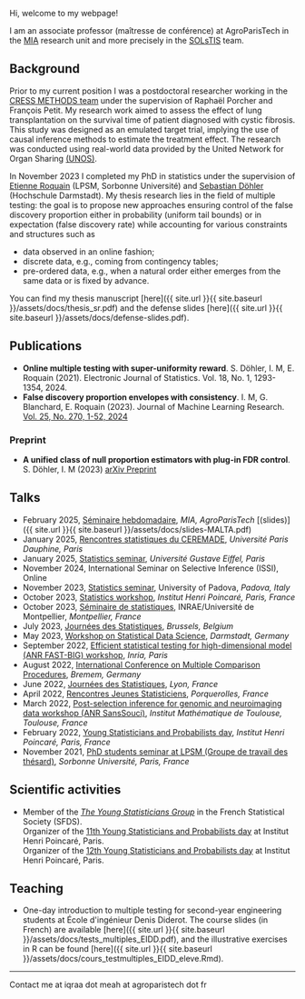 Hi, welcome to my webpage!

I am an associate professor (maîtresse de conférence) at AgroParisTech in the [MIA](https://mia-ps.inrae.fr/) research unit and more precisely in the [SOLsTIS](https://mia-ps.inrae.fr/solstis) team.

## Background
Prior to my current position I was a postdoctoral researcher working in the [CRESS METHODS team](https://cress-umr1153.fr/fr/teams/methods/) under the supervision of Raphaël Porcher and François Petit. My research work aimed to assess the effect of lung transplantation on the survival time of patient diagnosed with cystic fibrosis. This study was designed as an emulated target trial, implying the use of causal inference methods to estimate the treatment effect. The research was conducted using real-world data provided by the United Network for Organ Sharing [(UNOS)](https://unos.org/policy/lung/).

In November 2023 I completed my PhD in statistics under the supervision of [Etienne Roquain](https://etienneroquain-81.webself.net/) (LPSM, Sorbonne Université) and [Sebastian Döhler](https://fbmn.h-da.de/doehler-sebastian) (Hochschule Darmstadt). My thesis research lies in the field of multiple testing: the goal is to propose new approaches ensuring control of the false discovery proportion either in probability (uniform tail bounds) or in expectation (false discovery rate) while accounting for various constraints and structures such as
* data observed in an online fashion;
* discrete data, e.g., coming from contingency tables;
* pre-ordered data, e.g., when a natural order either emerges from the same data or is fixed by advance.

You can find my thesis manuscript [here]({{ site.url }}{{ site.baseurl }}/assets/docs/thesis_sr.pdf) and the defense slides [here]({{ site.url }}{{ site.baseurl }}/assets/docs/defense-slides.pdf).

## Publications
* __Online multiple testing with super-uniformity reward__. S. Döhler, I. M, E. Roquain  (2021). Electronic Journal of Statistics. Vol. 18, No. 1, 1293-1354, 2024.
* __False discovery proportion envelopes with consistency__. I. M, G. Blanchard, E. Roquain (2023). Journal of Machine Learning Research. [Vol. 25, No. 270, 1-52, 2024](https://www.jmlr.org/papers/v25/23-1025.html)
  
### Preprint
* __A unified class of null proportion estimators with plug-in FDR control__. S. Döhler, I. M (2023) [arXiv Preprint](https://arxiv.org/abs/2307.13557)

## Talks
* February 2025, [Séminaire hebdomadaire](https://mia-ps.inrae.fr/node/730), *MIA, AgroParisTech* [(slides)]({{ site.url }}{{ site.baseurl }}/assets/docs/slides-MALTA.pdf)
* January 2025, [Rencontres statistiques du CEREMADE](https://www.ceremade.dauphine.fr/dokuwiki/rsc:start), *Université Paris Dauphine, Paris*
* January 2025, [Statistics seminar](https://lama-umr8050.fr/evenements/seminaire_de_probabilites_et_statistiques/evaluating_the_effect_of_lung_transplantation), *Université Gustave Eiffel, Paris* 
* November 2024, International Seminar on Selective Inference (ISSI), Online 
* November 2023, [Statistics seminar](https://stat.unipd.it/ricerca/academic-year-20232024), University of Padova, *Padova, Italy*
* October 2023, [Statistics workshop](https://project.inria.fr/fastbig/stats-workshop-october-19th-2023/), *Institut Henri Poincaré, Paris, France*
* October 2023, [Séminaire de statistiques](https://imag.umontpellier.fr/?page_id=526&idseance=5320), INRAE/Université de Montpellier, *Montpellier, France*
* July 2023, [Journées des Statistiques](https://jds2023.sciencesconf.org/), *Brussels, Belgium*
* May 2023, [Workshop on Statistical Data Science](https://fbmn.h-da.de/dis/en/wsds), *Darmstadt, Germany*
* September 2022, [Efficient statistical testing for high-dimensional model (ANR FAST-BIG) workshop](https://project.inria.fr/fastbig/workshop-fast-big-30-septembre-2022/), *Inria, Paris*
* August 2022, [International Conference on Multiple Comparison Procedures](https://www.mcp-conference.org/), *Bremem, Germany*
* June 2022, [Journées des Statistiques](https://jds22.sciencesconf.org/), *Lyon, France*
* April 2022, [Rencontres Jeunes Statisticiens](https://rjs2022.sciencesconf.org/), *Porquerolles, France*
* March 2022, [Post-selection inference for genomic and neuroimaging data workshop (ANR SansSouci)](https://www.math.univ-toulouse.fr/~pneuvial/sanssouci.html), *Institut Mathématique de Toulouse, Toulouse, France*
* February 2022, [Young Statisticians and Probabilists day](https://www.sfds.asso.fr/fr/jeunes_statisticiens/manifestations/journees_ysp/563-archive_ysp/), *Institut Henri Poincaré, Paris, France*
* November 2021, [PhD students seminar at LPSM (Groupe de travail des thésard)](https://www.lpsm.paris/seminaires/gtt/index), *Sorbonne Université, Paris, France*

## Scientific activities
* Member of the *[The Young Statisticians Group](https://www.sfds.asso.fr/fr/jeunes_statisticiens/468-les_jeunes_statisticiens/)* in the French Statistical Society (SFDS).\
Organizer of the [11th Young Statisticians and Probabilists day](https://www.sfds.asso.fr/fr/jeunes_statisticiens/manifestations/journees_ysp/563-archive_ysp/) at Institut Henri Poincaré, Paris.\
Organizer of the [12th Young Statisticians and Probabilists day](https://www.sfds.asso.fr/fr/jeunes_statisticiens/manifestations/journees_ysp/564-accueil_ysp/) at Institut Henri Poincaré, Paris.

## Teaching 
* One-day introduction to multiple testing for second-year engineering students at École d'ingénieur Denis Diderot.
The course slides (in French) are available [here]({{ site.url }}{{ site.baseurl }}/assets/docs/tests_multiples_EIDD.pdf), and the illustrative exercises in R can be found [here]({{ site.url }}{{ site.baseurl }}/assets/docs/cours_testmultiples_EIDD_eleve.Rmd).


---
Contact me at iqraa dot meah at agroparistech dot fr
